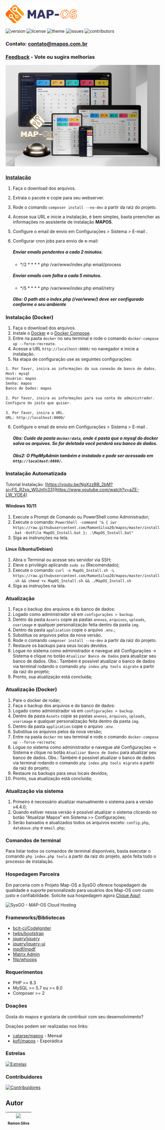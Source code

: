
![MapOS](https://raw.githubusercontent.com/RamonSilva20/mapos/master/assets/img/logo.png)

![version](https://img.shields.io/badge/version-4.52.0-blue.svg?longCache=true&style=flat-square)
![license](https://img.shields.io/badge/license-Apache-green.svg?longCache=true&style=flat-square)
![theme](https://img.shields.io/badge/theme-Matrix--Admin-lightgrey.svg?longCache=true&style=flat-square)
![issues](https://img.shields.io/github/issues/RamonSilva20/mapos.svg?longCache=true&style=flat-square)
![contributors](https://img.shields.io/github/contributors/RamonSilva20/mapos.svg?longCache=true&style=flat-square)

### Contato: contato@mapos.com.br
### [Feedback](https://github.com/RamonSilva20/mapos/discussions) - Vote ou sugira melhorias

![Map-OS](https://raw.githubusercontent.com/RamonSilva20/mapos/master/docs/dashboard.png)

### [Instalação](Instalacao_xampp_windows.md)

1. Faça o download dos arquivos.
2. Extraia o pacote e copie para seu webserver.
3. Rode o comando `composer install --no-dev` a partir da raiz do projeto.
4. Acesse sua URL e inicie a instalação, é bem simples, basta preencher as informações no assistente de instalação **MAPOS**.
5. Configure o email de envio em Configurações > Sistema > E-mail .
6. Configurar cron jobs para envio de e-mail:
    ##### Enviar emails pendentes a cada 2 minutos.
    - */2 * * * * php /var/www/index.php email/process
    ##### Enviar emails com falha a cada 5 minutos.
    - */5 * * * * php /var/www/index.php email/retry

    ##### Obs: O path até o index.php (/var/www/) deve ser configurado conforme o seu ambiente


### Instalação (Docker)

1. Faça o download dos arquivos.
2. Instale o [Docker](https://docs.docker.com/install/) e o [Docker Compose](https://docs.docker.com/compose/install/).
3. Entre na pasta `docker` no seu terminal e rode o comando `docker-compose up --force-recreate`.
4. Acesse a URL `http://localhost:8000/` no navegador e inicie a instalação.
5. Na etapa de configuração use as seguintes configurações:
```
1. Por favor, insira as informações da sua conexão de banco de dados.
Host: mysql
Usuário: mapos
Senha: mapos
Banco de Dados: mapos

2. Por favor, insira as informações para sua conta de administrador.
Configure do jeito que quiser.

3. Por favor, insira a URL.
URL: http://localhost:8000/
```
6. Configure o email de envio em Configurações > Sistema > E-mail .

    ##### Obs: Cuide da pasta `docker/data`, onde é pasta que o mysql do docker salva os arquivos. Se for deletada você perderá seu banco de dados.
    ##### Obs2: O PhpMyAdmin também e instalado e pode ser acessado em `http://localhost:8080/`.

### Instalação Automatizada
Tutorial Instalação: [https://youtu.be/NgXzzBB_2bM?si=FS_R2xq_W0Jnfn33](https://www.youtube.com/watch?v=aZE-LW_YOE4)
#### Windows 10/11
1. Execute o Prompt de Comando ou PowerShell como Administrador;
2. Execute o comando: `PowerShell -command "& { iwr https://raw.githubusercontent.com/RamonSilva20/mapos/master/install.bat -OutFile MapOS_Install.bat }; .\MapOS_Install.bat"`
3. Siga as instrunções na tela.

#### Linux (Ubuntu/Debian)
1. Abra o Terminal ou acesse seu servidor via SSH;
2. Eleve o privilégio aplicando `sudo su` (Recomendado);
3. Execute o comando: `curl -o MapOS_Install.sh -L https://raw.githubusercontent.com/RamonSilva20/mapos/master/install.sh && chmod +x MapOS_Install.sh && ./MapOS_Install.sh`
4. Siga as instruções na tela.

### Atualização

1. Faça o backup dos arquivos e do banco de dados:
2. Logado como administrador vá em `configurações > backup`.
3. Dentro da pasta `Assets` copie as pastas `anexos`, `arquivos`, `uploads`, `userimage` e qualquer personalização feita dentro da pasta `img`.
4. Dentro da pasta `application` copie o arquivo `.env`.;
5. Substitua os arquivos pelos da nova versão.
6. Rode o comando `composer install --no-dev` a partir da raiz do projeto.
7. Restaure os backups para seus locais devidos.
8. Logue no sistema como administrador e navegue até Configurações -> Sistema e clique no botão `Atualizar Banco de Dados` para atualizar seu banco de dados.
    Obs.: Também é possível atualizar o banco de dados via terminal rodando o comando `php index.php tools migrate` a partir da raiz do projeto;
9. Pronto, sua atualização está concluída;

### Atualização (Docker)

1. Pare o docker de rodar;
2. Faça o backup dos arquivos e do banco de dados:
3. Logado como administrador vá em `configurações > backup`.
4. Dentro da pasta `Assets` copie as pastas `anexos`, `arquivos`, `uploads`, `userimage` e qualquer personalização feita dentro da pasta `img`.
5. Dentro da pasta `application` copie o arquivo `.env`.
6. Substitua os arquivos pelos da nova versão;
7. Entre na pasta `docker` no seu terminal e rode o comando `docker-compose up --force-recreate`;
8. Logue no sistema como administrador e navegue até Configurações -> Sistema e clique no botão `Atualizar Banco de Dados` para atualizar seu banco de dados.
    Obs.: Também é possível atualizar o banco de dados via terminal rodando o comando `php index.php tools migrate` a partir da raiz do projeto;
9. Restaure os backups para seus locais devidos;
10. Pronto, sua atualização está concluída;

### Atualização via sistema

1. Primeiro é necessário atualizar manualmente o sistema para a versão v4.4.0;
2. Quando estiver nessa versão é possível atualizar o sistema clicando no botão "Atualizar Mapos" em Sistema >> Configurações;
3. Serão baixados e atualizados todos os arquivos exceto: `config.php`, `database.php` e `email.php`;

### Comandos de terminal

Para listar todos os comandos de terminal disponíveis, basta executar o comando `php index.php tools` a partir da raiz do projeto, após feita todo o processo de instalação.

### Hospedagem Parceira
Em parceria com o Projeto Map-OS a SysGO oferece hospedagem de qualidade e suporte personalizado para usuários dos Map-OS com custo justo e confiabilidade.
Solicite sua hospedagem agora [Clique Aqui!](https://sysgo.com.br/mapos)

<p><img src="https://sysgo.com.br/img-externo/mapos-github.jpg" alt="SysGO - MAP-OS Cloud Hosting" style="width:50%;"></p>

### Frameworks/Bibliotecas
* [bcit-ci/CodeIgniter](https://github.com/bcit-ci/CodeIgniter)
* [twbs/bootstrap](https://github.com/twbs/bootstrap)
* [jquery/jquery](https://github.com/jquery/jquery)
* [jquery/jquery-ui](https://github.com/jquery/jquery-ui)
* [mpdf/mpdf](https://github.com/mpdf/mpdf)
* [Matrix Admin](http://wrappixel.com/demos/free-admin-templates/matrix-admin/index.html)
* [filp/whoops](https://github.com/filp/whoops)

### Requerimentos
* PHP >= 8.3
* MySQL >= 5.7 ou >= 8.0
* Composer >= 2

### Doações
Gosta do mapos e gostaria de contribuir com seu desenvolvimento?

Doações podem ser realizadas nos links:
* [catarse/mapos](https://www.catarse.me/mapos) - Mensal
* [kofi/mapos](https://ko-fi.com/mapos) - Exporádica

### Estrelas
[![Estrelas](https://api.star-history.com/svg?repos=RamonSilva20/mapos&type=Date)](https://star-history.com/#RamonSilva20/mapos&Date)

### Contribuidores
[![Contribuidores](https://contrib.rocks/image?repo=RamonSilva20/mapos)](https://github.com/RamonSilva20/mapos/graphs/contributors)

## Autor
| [<img src="https://avatars.githubusercontent.com/RamonSilva20?s=115"><br><sub>Ramon Silva</sub>](https://github.com/RamonSilva20) |
| :---: |
